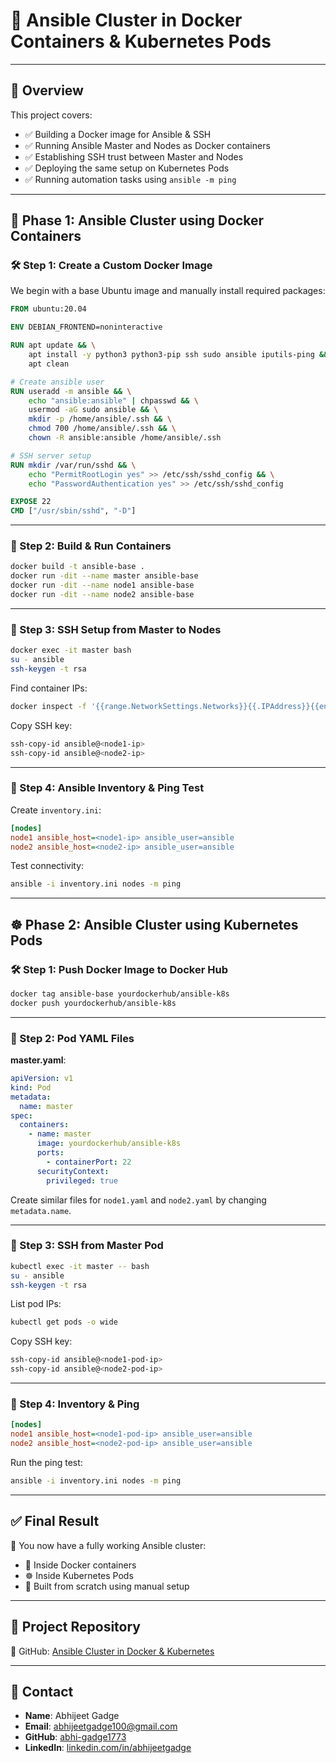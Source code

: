 # 🚀 Ansible Cluster in Docker Containers & Kubernetes Pods

---

## 🧭 Overview

This project covers:

- ✅ Building a Docker image for Ansible & SSH
- ✅ Running Ansible Master and Nodes as Docker containers
- ✅ Establishing SSH trust between Master and Nodes
- ✅ Deploying the same setup on Kubernetes Pods
- ✅ Running automation tasks using `ansible -m ping`

---

## 🔹 Phase 1: Ansible Cluster using Docker Containers

### 🛠️ Step 1: Create a Custom Docker Image

We begin with a base Ubuntu image and manually install required packages:

```dockerfile
FROM ubuntu:20.04

ENV DEBIAN_FRONTEND=noninteractive

RUN apt update && \
    apt install -y python3 python3-pip ssh sudo ansible iputils-ping && \
    apt clean

# Create ansible user
RUN useradd -m ansible && \
    echo "ansible:ansible" | chpasswd && \
    usermod -aG sudo ansible && \
    mkdir -p /home/ansible/.ssh && \
    chmod 700 /home/ansible/.ssh && \
    chown -R ansible:ansible /home/ansible/.ssh

# SSH server setup
RUN mkdir /var/run/sshd && \
    echo "PermitRootLogin yes" >> /etc/ssh/sshd_config && \
    echo "PasswordAuthentication yes" >> /etc/ssh/sshd_config

EXPOSE 22
CMD ["/usr/sbin/sshd", "-D"]
````

---

### 🧱 Step 2: Build & Run Containers

```bash
docker build -t ansible-base .
docker run -dit --name master ansible-base
docker run -dit --name node1 ansible-base
docker run -dit --name node2 ansible-base
```

---

### 🔐 Step 3: SSH Setup from Master to Nodes

```bash
docker exec -it master bash
su - ansible
ssh-keygen -t rsa
```

Find container IPs:

```bash
docker inspect -f '{{range.NetworkSettings.Networks}}{{.IPAddress}}{{end}}' node1
```

Copy SSH key:

```bash
ssh-copy-id ansible@<node1-ip>
ssh-copy-id ansible@<node2-ip>
```

---

### 📁 Step 4: Ansible Inventory & Ping Test

Create `inventory.ini`:

```ini
[nodes]
node1 ansible_host=<node1-ip> ansible_user=ansible
node2 ansible_host=<node2-ip> ansible_user=ansible
```

Test connectivity:

```bash
ansible -i inventory.ini nodes -m ping
```

---

## ☸️ Phase 2: Ansible Cluster using Kubernetes Pods

### 🛠️ Step 1: Push Docker Image to Docker Hub

```bash
docker tag ansible-base yourdockerhub/ansible-k8s
docker push yourdockerhub/ansible-k8s
```

---

### 🧾 Step 2: Pod YAML Files

**master.yaml**:

```yaml
apiVersion: v1
kind: Pod
metadata:
  name: master
spec:
  containers:
    - name: master
      image: yourdockerhub/ansible-k8s
      ports:
        - containerPort: 22
      securityContext:
        privileged: true
```

Create similar files for `node1.yaml` and `node2.yaml` by changing `metadata.name`.

---

### 📡 Step 3: SSH from Master Pod

```bash
kubectl exec -it master -- bash
su - ansible
ssh-keygen -t rsa
```

List pod IPs:

```bash
kubectl get pods -o wide
```

Copy SSH key:

```bash
ssh-copy-id ansible@<node1-pod-ip>
ssh-copy-id ansible@<node2-pod-ip>
```

---

### 📁 Step 4: Inventory & Ping

```ini
[nodes]
node1 ansible_host=<node1-pod-ip> ansible_user=ansible
node2 ansible_host=<node2-pod-ip> ansible_user=ansible
```

Run the ping test:

```bash
ansible -i inventory.ini nodes -m ping
```

---

## ✅ Final Result

🎉 You now have a fully working Ansible cluster:

* 🐳 Inside Docker containers
* ☸️ Inside Kubernetes Pods
* 🔧 Built from scratch using manual setup

---

## 📎 Project Repository

🔗 GitHub: [Ansible Cluster in Docker & Kubernetes](https://github.com/abhi-gadge1773/Ansible-Cluster-in-Docker-Containers-Kubernetes-Pods.git)

---

## 📧 Contact

* **Name**: Abhijeet Gadge
* **Email**: [abhijeetgadge100@gmail.com](mailto:abhijeetgadge100@gmail.com)
* **GitHub**: [abhi-gadge1773](https://github.com/abhi-gadge1773)
* **LinkedIn**: [linkedin.com/in/abhijeetgadge](https://www.linkedin.com/in/abhijeetgadge/)



